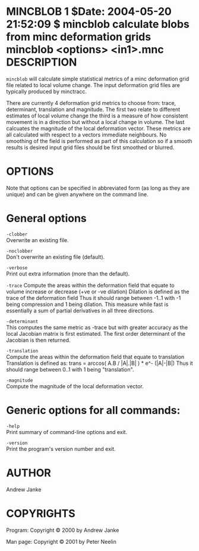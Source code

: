 MINCBLOB
1
$Date: 2004-05-20 21:52:09 $
mincblob
calculate blobs from minc deformation grids
mincblob
&lt;options&gt;
&lt;in1&gt;.mnc
DESCRIPTION
===========

`mincblob` will calculate simple statistical metrics of a minc deformation grid file related to local volume change. The input deformation grid files are typically produced by minctracc.

There are currently 4 deformation grid metrics to choose from: trace, determinant, translation and magnitude. The first two relate to different estimates of local volume change the third is a measure of how consistent movement is in a direction but without a local change in volume. The last calcuates the magnitude of the local deformation vector. These metrics are all calculated with respect to a vectors immediate neighbours. No smoothing of the field is performed as part of this calculation so if a smooth results is desired input grid files should be first smoothed or blurred.

OPTIONS
=======

Note that options can be specified in abbreviated form (as long as they are unique) and can be given anywhere on the command line.

General options
===============

`-clobber`  
Overwrite an existing file.

`-noclobber`  
Don't overwrite an existing file (default).

`-verbose`  
Print out extra information (more than the default).

`-trace` Compute the areas within the deformation field that equate to volume increase or decrease (+ve or -ve dilation) Dilation is defined as the trace of the deformation field Thus it should range between -1..1 with -1 being compression and 1 being dilation. This measure while fast is essentially a sum of partial derivatives in all three directions.

`-determinant`  
This computes the same metric as -trace but with greater accuracy as the local Jacobian matrix is first estimated. The first order determinant of the Jacobian is then returned.

`-translation`  
Compute the areas within the deformation field that equate to translation Translation is defined as: trans = arccos( A.B / |A|.|B| ) \* e^- (|A|-|B|) Thus it should range between 0..1 with 1 being "translation".

`-magnitude`  
Compute the magnitude of the local deformation vector.

Generic options for all commands:
=================================

`-help`  
Print summary of command-line options and exit.

`-version`  
Print the program's version number and exit.

AUTHOR
======

Andrew Janke

COPYRIGHTS
==========

Program: Copyright © 2000 by Andrew Janke

Man page: Copyright © 2001 by Peter Neelin
